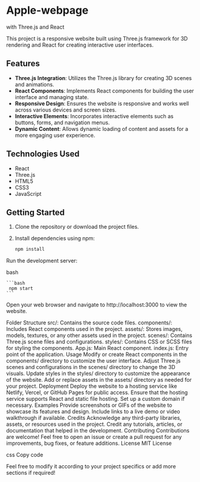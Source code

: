 # Apple-webpage
 with Three.js and React

This project is a responsive website built using Three.js framework for 3D rendering and React for creating interactive user interfaces.

## Features

- **Three.js Integration**: Utilizes the Three.js library for creating 3D scenes and animations.
- **React Components**: Implements React components for building the user interface and managing state.
- **Responsive Design**: Ensures the website is responsive and works well across various devices and screen sizes.
- **Interactive Elements**: Incorporates interactive elements such as buttons, forms, and navigation menus.
- **Dynamic Content**: Allows dynamic loading of content and assets for a more engaging user experience.

## Technologies Used

- React
- Three.js
- HTML5
- CSS3
- JavaScript

## Getting Started

1. Clone the repository or download the project files.

2. Install dependencies using npm:

   ```bash
   npm install
    ```

Run the development server:

bash

    ```bash
     npm start
    ```
Open your web browser and navigate to http://localhost:3000 to view the website.

Folder Structure
src/: Contains the source code files.
components/: Includes React components used in the project.
assets/: Stores images, models, textures, or any other assets used in the project.
scenes/: Contains Three.js scene files and configurations.
styles/: Contains CSS or SCSS files for styling the components.
App.js: Main React component.
index.js: Entry point of the application.
Usage
Modify or create React components in the components/ directory to customize the user interface.
Adjust Three.js scenes and configurations in the scenes/ directory to change the 3D visuals.
Update styles in the styles/ directory to customize the appearance of the website.
Add or replace assets in the assets/ directory as needed for your project.
Deployment
Deploy the website to a hosting service like Netlify, Vercel, or GitHub Pages for public access.
Ensure that the hosting service supports React and static file hosting.
Set up a custom domain if necessary.
Examples
Provide screenshots or GIFs of the website to showcase its features and design.
Include links to a live demo or video walkthrough if available.
Credits
Acknowledge any third-party libraries, assets, or resources used in the project.
Credit any tutorials, articles, or documentation that helped in the development.
Contributing
Contributions are welcome! Feel free to open an issue or create a pull request for any improvements, bug fixes, or feature additions.
License
MIT License

css
Copy code

Feel free to modify it according to your project specifics or add more sections if required!





